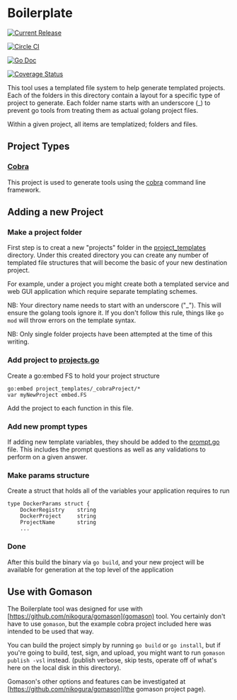 # Boilerplate

[![Current Release](https://img.shields.io/github/release/nikogura/boilerplate.svg)](https://img.shields.io/github/release/nikogura/boilerplate.svg)

[![Circle CI](https://circleci.com/gh/nikogura/boilerplate.svg?style=shield)](https://circleci.com/gh/nikogura/boilerplate)

[![Go Doc](https://img.shields.io/badge/godoc-reference-blue.svg?style=flat-square)](http://godoc.org/github.com/nikogura/boilerplate/pkg/boilerplate)

[![Coverage Status](https://codecov.io/gh/nikogura/boilerplate/branch/master/graph/badge.svg)](https://codecov.io/gh/nikogura/boilerplate)

This tool uses a templated file system to help generate templated projects.
Each of the folders in this directory contain a layout for a specific type of
project to generate.  Each folder name starts with an underscore (_) to prevent go tools from treating them as actual golang project files.

Within a given project, all items are templatized; folders and files.

## Project Types
### [Cobra](pkg/boilerplate/project_templates/_cobraProject)
This project is used to generate tools using the [cobra](https://github.com/spf13/cobra) command line framework.

## Adding a new Project
### Make a project folder
First step is to creat a new "projects" folder in the [project_templates](pkg/boilerplate/project_templates) directory. Under this
created directory you can create any number of templated file structures that will become the basic of your
new destination project.

For example, under a project you might create both a templated service and web GUI application which require
separate templating schemes.


NB: Your directory name needs to start with an underscore ("_").  This will ensure the golang tools ignore it.  If you don't follow this rule, things like `go mod` will throw errors on the template syntax.

NB: Only single folder projects have been attempted at the time of this writing.

### Add project to [projects.go](pkg/boilerplate/projects.go)
Create a go:embed FS to hold your project structure
```shell script
go:embed project_templates/_cobraProject/*
var myNewProject embed.FS
```

Add the project to each function in this file.

### Add new prompt types
If adding new template variables, they should be added to the [prompt.go](../prompt.go) file. This
includes the prompt questions as well as any validations to perform on a given answer.

### Make params structure
Create a struct that holds all of the variables your application requires to run

```
type DockerParams struct {
   	DockerRegistry    string
   	DockerProject     string
   	ProjectName       string
    ...
```

### Done
After this build the binary via `go build`, and your new project will be available for generation at the top level of the application

## Use with Gomason

The Boilerplate tool was designed for use with [https://github.com/nikogura/gomason](gomason) tool.  You certainly don't have to use `gomason`, but the example cobra project included here was intended to be used that way.

You can build the project simply by running `go build` or `go install`, but if you're going to build, test, sign, and upload, you might want to run `gomason publish -vsl` instead.  (publish verbose, skip tests, operate off of what's here on the local disk in this directory).  

Gomason's other options and features can be investigated at [https://github.com/nikogura/gomason](the gomason project page).